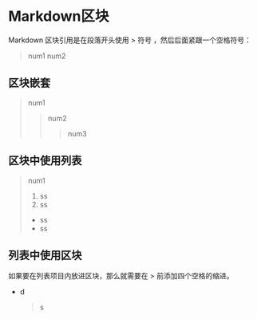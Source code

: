 # Markdown区块
Markdown 区块引用是在段落开头使用 > 符号 ，然后后面紧跟一个空格符号：
> num1
> num2

## 区块嵌套
> num1
>> num2
>>> num3

## 区块中使用列表
> num1
> 1. ss
> 2. ss
>+ ss
>+ ss

## 列表中使用区块
如果要在列表项目内放进区块，那么就需要在 > 前添加四个空格的缩进。
* d
    >s